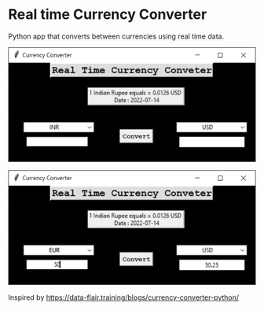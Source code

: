 # Real time Currency Converter

Python app that converts between currencies using real time data.

![Convertor](https://github.com/sanjana707/Real-time-Currency-Converter/blob/main/Snaps/snap1.PNG)

![Convertor](https://github.com/sanjana707/Real-time-Currency-Converter/blob/main/Snaps/snap2.PNG)



Inspired by https://data-flair.training/blogs/currency-converter-python/
